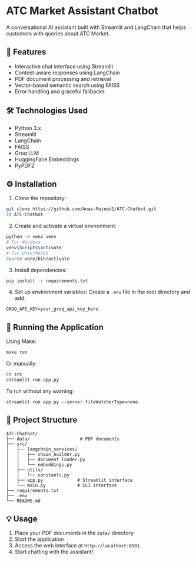 # ATC Market Assistant Chatbot

A conversational AI assistant built with Streamlit and LangChain that helps customers with queries about ATC Market.

## 🌟 Features

- Interactive chat interface using Streamlit
- Context-aware responses using LangChain
- PDF document processing and retrieval
- Vector-based semantic search using FAISS
- Error handling and graceful fallbacks

## 🛠️ Technologies Used

- Python 3.x
- Streamlit
- LangChain
- FAISS
- Groq LLM
- HuggingFace Embeddings
- PyPDF2

## ⚙️ Installation

1. Clone the repository:
```bash
git clone https://github.com/Anas-Majeed1/ATC-Chatbot.git
cd ATC-Chatbot
```

2. Create and activate a virtual environment:
```bash
python -m venv venv
# For Windows
venv\Scripts\activate
# For Unix/MacOS
source venv/bin/activate
```

3. Install dependencies:
```bash
pip install -r requirements.txt
```

4. Set up environment variables:
Create a `.env` file in the root directory and add:
```env
GROQ_API_KEY=your_groq_api_key_here
```

## 🚀 Running the Application

Using Make:
```bash
make run
```

Or manually:
```bash
cd src
streamlit run app.py
```

To run without any warning: 
```
streamlit run app.py --server.fileWatcherType=none
```

## 📁 Project Structure

```
ATC-Chatbot/
├── data/                   # PDF documents
├── src/
│   ├── langchain_services/
│   │   ├── chain_builder.py
│   │   ├── document_loader.py
│   │   └── embeddings.py
│   ├── utils/
│   │   └── constants.py
│   ├── app.py             # Streamlit interface
│   └── main.py            # CLI interface
├── requirements.txt
├── .env
└── README.md
```

## 💡 Usage

1. Place your PDF documents in the `data/` directory
2. Start the application
3. Access the web interface at `http://localhost:8501`
4. Start chatting with the assistant!